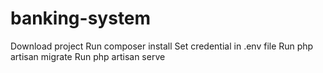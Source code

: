 # banking-system
Download project
Run composer install
Set credential in .env file
Run php artisan migrate
Run php artisan serve
